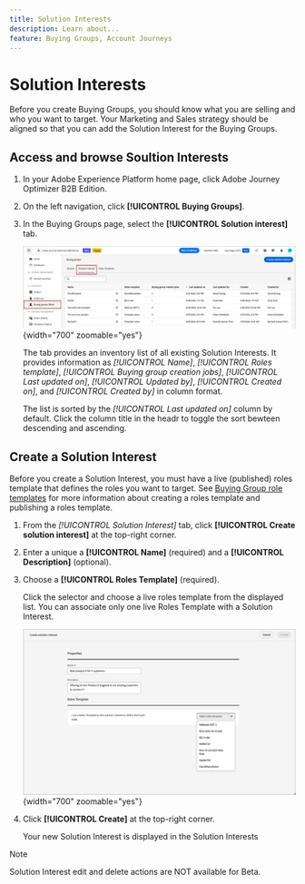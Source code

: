 ```yaml
---
title: Solution Interests
description: Learn about...
feature: Buying Groups, Account Journeys
---
```


# Solution Interests

Before you create Buying Groups, you should know what you are selling and who you want to target. Your Marketing and Sales strategy should be aligned so that you can add the Solution Interest for the Buying Groups.

## Access and browse Soultion Interests

1. In your Adobe Experience Platform home page, click Adobe Journey Optimizer B2B Edition.

1. On the left navigation, click **[!UICONTROL Buying Groups]**.

1. In the Buying Groups page, select the **[!UICONTROL Solution interest]** tab.

   ![Solution Interest tab](assets/solution-interest-tab.png){width="700" zoomable="yes"}

   The tab provides an inventory list of all existing Solution Interests. It provides information as _[!UICONTROL Name]_, _[!UICONTROL Roles template]_, _[!UICONTROL Buying group creation jobs]_, _[!UICONTROL Last updated on]_, _[!UICONTROL Updated by]_, _[!UICONTROL Created on]_, and _[!UICONTROL Created by]_ in column format. 
   
   The list is sorted by the _[!UICONTROL Last updated on]_ column by default. Click the column title in the headr to toggle the sort bewteen descending and ascending.

## Create a Solution Interest

Before you create a Solution Interest, you must have a live (published) roles template that defines the roles you want to target. See [Buying Group role templates](./buying-groups-role-templates.md) for more information about creating a roles template and publishing a roles template.

1. From the _[!UICONTROL Solution Interest]_ tab, click **[!UICONTROL Create solution interest]** at the top-right corner.

1. Enter a unique a **[!UICONTROL Name]** (required) and a **[!UICONTROL Description]** (optional).

1. Choose a **[!UICONTROL Roles Template]** (required).

   Click the selector and choose a live roles template from the displayed list. You can associate only one live Roles Template with a Solution Interest.

   ![Solution Interest tab](assets/solution-interest-create.png){width="700" zoomable="yes"}

1. Click **[!UICONTROL Create]** at the top-right corner.

   Your new Solution Interest is displayed in the Solution Interests  

>[!NOTE]
>
>Solution Interest edit and delete actions are NOT available for Beta.


